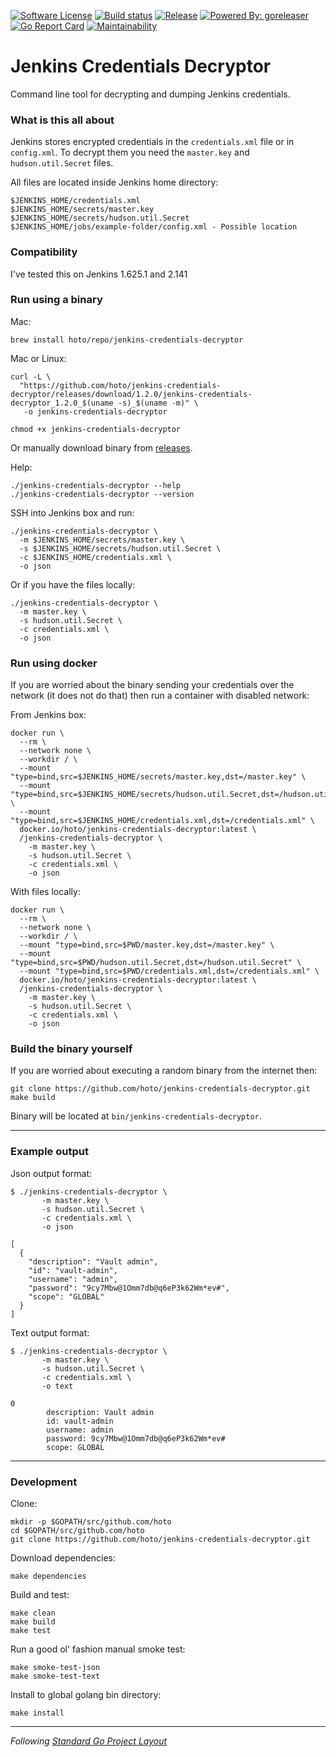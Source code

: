 [![Software License](https://img.shields.io/badge/license-MIT-brightgreen.svg?style=flat-square)](/LICENSE)
[![Build status](https://github.com/hoto/jenkins-credentials-decryptor/workflows/Test/badge.svg?branch=master)](https://github.com/hoto/jenkins-credentials-decryptor/actions)
[![Release](https://img.shields.io/github/release/hoto/jenkins-credentials-decryptor.svg?style=flat-square)](https://github.com/hoto/jenkins-credentials-decryptor/releases/latest)
[![Powered By: goreleaser](https://img.shields.io/badge/powered%20by-goreleaser-green.svg?style=flat-square)](https://github.com/goreleaser/goreleaser)
[![Go Report Card](https://goreportcard.com/badge/github.com/hoto/jenkins-credentials-decryptor)](https://goreportcard.com/report/github.com/hoto/jenkins-credentials-decryptor)
[![Maintainability](https://api.codeclimate.com/v1/badges/27f61a82b9a5589f1a07/maintainability)](https://codeclimate.com/github/hoto/jenkins-credentials-decryptor/maintainability)
# Jenkins Credentials Decryptor

Command line tool for decrypting and dumping Jenkins credentials.

### What is this all about

Jenkins stores encrypted credentials in the `credentials.xml` file or in `config.xml`. 
To decrypt them you need the `master.key` and `hudson.util.Secret` files.  

All files are located inside Jenkins home directory:

    $JENKINS_HOME/credentials.xml 
    $JENKINS_HOME/secrets/master.key
    $JENKINS_HOME/secrets/hudson.util.Secret
    $JENKINS_HOME/jobs/example-folder/config.xml - Possible location

### Compatibility

I've tested this on Jenkins 1.625.1 and 2.141

### Run using a binary

Mac:

    brew install hoto/repo/jenkins-credentials-decryptor

Mac or Linux:

    curl -L \
      "https://github.com/hoto/jenkins-credentials-decryptor/releases/download/1.2.0/jenkins-credentials-decryptor_1.2.0_$(uname -s)_$(uname -m)" \
       -o jenkins-credentials-decryptor

    chmod +x jenkins-credentials-decryptor
    
Or manually download binary from [releases](https://github.com/hoto/jenkins-credentials-decryptor/releases).

Help:

    ./jenkins-credentials-decryptor --help
    ./jenkins-credentials-decryptor --version

SSH into Jenkins box and run:

    ./jenkins-credentials-decryptor \
      -m $JENKINS_HOME/secrets/master.key \
      -s $JENKINS_HOME/secrets/hudson.util.Secret \
      -c $JENKINS_HOME/credentials.xml \
      -o json
      
Or if you have the files locally:

    ./jenkins-credentials-decryptor \
      -m master.key \
      -s hudson.util.Secret \
      -c credentials.xml \
      -o json
      
### Run using docker
    
If you are worried about the binary sending your credentials over the network (it does not do that) 
then run a container with disabled network:

From Jenkins box:

    docker run \
      --rm \
      --network none \
      --workdir / \
      --mount "type=bind,src=$JENKINS_HOME/secrets/master.key,dst=/master.key" \
      --mount "type=bind,src=$JENKINS_HOME/secrets/hudson.util.Secret,dst=/hudson.util.Secret" \
      --mount "type=bind,src=$JENKINS_HOME/credentials.xml,dst=/credentials.xml" \
      docker.io/hoto/jenkins-credentials-decryptor:latest \
      /jenkins-credentials-decryptor \
        -m master.key \
        -s hudson.util.Secret \
        -c credentials.xml \
        -o json

With files locally:

    docker run \
      --rm \
      --network none \
      --workdir / \
      --mount "type=bind,src=$PWD/master.key,dst=/master.key" \
      --mount "type=bind,src=$PWD/hudson.util.Secret,dst=/hudson.util.Secret" \
      --mount "type=bind,src=$PWD/credentials.xml,dst=/credentials.xml" \
      docker.io/hoto/jenkins-credentials-decryptor:latest \
      /jenkins-credentials-decryptor \
        -m master.key \
        -s hudson.util.Secret \
        -c credentials.xml \
        -o json
        
### Build the binary yourself

If you are worried about executing a random binary from the internet then:

    git clone https://github.com/hoto/jenkins-credentials-decryptor.git
    make build
    
Binary will be located at `bin/jenkins-credentials-decryptor`.

---

### Example output

Json output format:

    $ ./jenkins-credentials-decryptor \
           -m master.key \
           -s hudson.util.Secret \
           -c credentials.xml \
           -o json
          
    [
      {
        "description": "Vault admin",
        "id": "vault-admin",
        "username": "admin",
        "password": "9cy7Mbw@1Omm7db@q6eP3k62Wm*ev#",
        "scope": "GLOBAL"
      }
    ]

Text output format:
 
    $ ./jenkins-credentials-decryptor \
           -m master.key \
           -s hudson.util.Secret \
           -c credentials.xml \
           -o text
          
    0
            description: Vault admin
            id: vault-admin
            username: admin
            password: 9cy7Mbw@1Omm7db@q6eP3k62Wm*ev#
            scope: GLOBAL

---
 
### Development

Clone:

    mkdir -p $GOPATH/src/github.com/hoto
    cd $GOPATH/src/github.com/hoto
    git clone https://github.com/hoto/jenkins-credentials-decryptor.git

Download dependencies:

    make dependencies

Build and test:

    make clean
    make build
    make test
    
Run a good ol' fashion manual smoke test:

    make smoke-test-json
    make smoke-test-text

Install to global golang bin directory:

    make install

---
_Following_ [_Standard Go Project Layout_](https://github.com/golang-standards/project-layout)
